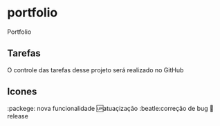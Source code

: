 # portfolio
Portfolio 
 
 ## Tarefas
 O controle das tarefas desse projeto será realizado no GitHub

 ## Icones

 :packege: nova funcionalidade
 :up:atuaçização
 :beatle:correção de bug
 :checkered_flag: release